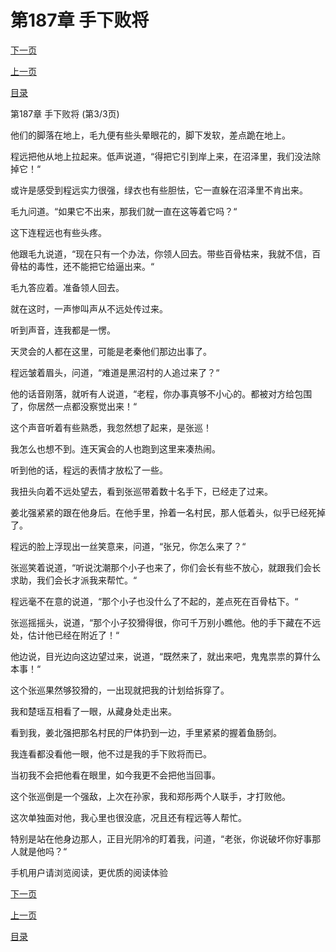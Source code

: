 <h1>第187章    手下败将</h1>
            <div><p><a href="./0561_%E7%AC%AC188%E7%AB%A0_%E5%89%91%E6%96%AD%E4%BA%BA%E4%BA%A1.md">下一页</a></p><p><a href="./0559_%E7%AC%AC187%E7%AB%A0_%E6%89%8B%E4%B8%8B%E8%B4%A5%E5%B0%86.md">上一页</a></p><p><a href="../">目录</a></p></div>
            <div><p>第187章    手下败将 (第3/3页)</p><p>他们的脚落在地上，毛九便有些头晕眼花的，脚下发软，差点跪在地上。</p><p>程远把他从地上拉起来。低声说道，“得把它引到岸上来，在沼泽里，我们没法除掉它！“</p><p>或许是感受到程远实力很强，绿衣也有些胆怯，它一直躲在沼泽里不肯出来。</p><p>毛九问道。“如果它不出来，那我们就一直在这等着它吗？“</p><p>这下连程远也有些头疼。</p><p>他跟毛九说道，“现在只有一个办法，你领人回去。带些百骨枯来，我就不信，百骨枯的毒性，还不能把它给逼出来。“</p><p>毛九答应着。准备领人回去。</p><p>就在这时，一声惨叫声从不远处传过来。</p><p>听到声音，连我都是一愣。</p><p>天灵会的人都在这里，可能是老秦他们那边出事了。</p><p>程远皱着眉头，问道，“难道是黑沼村的人追过来了？“</p><p>他的话音刚落，就听有人说道，“老程，你办事真够不小心的。都被对方给包围了，你居然一点都没察觉出来！“</p><p>这个声音听着有些熟悉，我忽然想了起来，是张巡！</p><p>我怎么也想不到。连天寅会的人也跑到这里来凑热闹。</p><p>听到他的话，程远的表情才放松了一些。</p><p>我扭头向着不远处望去，看到张巡带着数十名手下，已经走了过来。</p><p>姜北强紧紧的跟在他身后。在他手里，拎着一名村民，那人低着头，似乎已经死掉了。</p><p>程远的脸上浮现出一丝笑意来，问道，“张兄，你怎么来了？“</p><p>张巡笑着说道，“听说沈潮那个小子也来了，你们会长有些不放心，就跟我们会长求助，我们会长才派我来帮忙。“</p><p>程远毫不在意的说道，“那个小子也没什么了不起的，差点死在百骨枯下。“</p><p>张巡摇摇头，说道，“那个小子狡猾得很，你可千万别小瞧他。他的手下藏在不远处，估计他已经在附近了！“</p><p>他边说，目光边向这边望过来，说道，“既然来了，就出来吧，鬼鬼祟祟的算什么本事！“</p><p>这个张巡果然够狡猾的，一出现就把我的计划给拆穿了。</p><p>我和楚瑶互相看了一眼，从藏身处走出来。</p><p>看到我，姜北强把那名村民的尸体扔到一边，手里紧紧的握着鱼肠剑。</p><p>我连看都没看他一眼，他不过是我的手下败将而已。</p><p>当初我不会把他看在眼里，如今我更不会把他当回事。</p><p>这个张巡倒是一个强敌，上次在孙家，我和郑彤两个人联手，才打败他。</p><p>这次单独面对他，我心里也很没底，况且还有程远等人帮忙。</p><p>特别是站在他身边那人，正目光阴冷的盯着我，问道，“老张，你说破坏你好事那人就是他吗？“</p><p>手机用户请浏览阅读，更优质的阅读体验</p></div>
            <div><p><a href="./0561_%E7%AC%AC188%E7%AB%A0_%E5%89%91%E6%96%AD%E4%BA%BA%E4%BA%A1.md">下一页</a></p><p><a href="./0559_%E7%AC%AC187%E7%AB%A0_%E6%89%8B%E4%B8%8B%E8%B4%A5%E5%B0%86.md">上一页</a></p><p><a href="../">目录</a></p></div>
